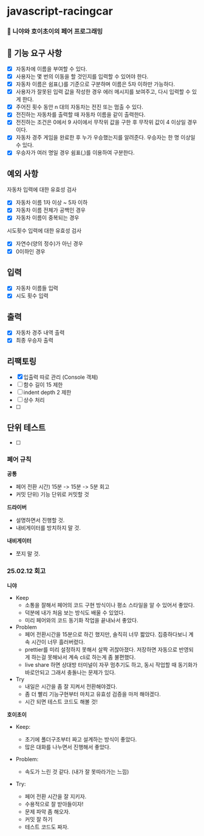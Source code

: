 # javascript-racingcar

### 🐥 니야와 호이초이의 페어 프로그래밍

## 🎯 기능 요구 사항

- [x] 자동차에 이름을 부여할 수 있다.
- [x] 사용자는 몇 번의 이동을 할 것인지를 입력할 수 있어야 한다.
- [x] 자동차 이름은 쉼표(,)를 기준으로 구분하며 이름은 5자 이하만 가능하다.
- [x] 사용자가 잘못된 입력 값을 작성한 경우 에러 메시지를 보여주고, 다시 입력할 수 있게 한다.
- [x] 주어진 횟수 동안 n 대의 자동차는 전진 또는 멈출 수 있다.
- [x] 전진하는 자동차를 출력할 때 자동차 이름을 같이 출력한다.
- [x] 전진하는 조건은 0에서 9 사이에서 무작위 값을 구한 후 무작위 값이 4 이상일 경우이다.
- [x] 자동차 경주 게임을 완료한 후 누가 우승했는지를 알려준다. 우승자는 한 명 이상일 수 있다.
- [x] 우승자가 여러 명일 경우 쉼표(,)를 이용하여 구분한다.

## 예외 사항

자동차 입력에 대한 유효성 검사

- [x] 자동차 이름 1자 이상 ~ 5자 이하
- [x] 자동차 이름 전체가 공백인 경우
- [x] 자동차 이름이 중복되는 경우

시도횟수 입력에 대한 유효성 검사

- [x] 자연수(양의 정수)가 아닌 경우
- [x] 0이하인 경우

## 입력

- [x] 자동차 이름들 입력
- [x] 시도 횟수 입력

## 출력

- [x] 자동차 경주 내역 출력
- [x] 최종 우승자 출력

## 리팩토링

- [x] 입출력 따로 관리 (Console 객체)
- [ ] 함수 길이 15 제한
- [ ] indent depth 2 제한
- [ ] 상수 처리
- [ ]

## 단위 테스트

- [ ]

### 폐어 규칙

**공통**

- 페어 전환 시간) 15분 -> 15분 -> 5분 회고
- 커밋 단위) 기능 단위로 커밋할 것

**드라이버**

- 설명하면서 진행할 것.
- 내비게이터를 방치하지 말 것.

**내비게이터**

- 쪼지 말 것.

### 25.02.12 회고

**니야**

- Keep
  - 소통을 잘해서 페어의 코드 구현 방식이나 평소 스타일을 알 수 있어서 좋았다.
  - 덕분에 내가 처음 보는 방식도 배울 수 있었다.
  - 미리 페어와의 코드 동기화 작업을 끝내놔서 좋았다.
- Problem
  - 페어 전환시간을 15분으로 하긴 했지만, 솔직히 너무 짧았다. 집중하다보니 계속 시간이 너무 흘러버렸다.
  - prettier를 미리 설정하지 못해서 살짝 귀찮아졌다. 저장하면 자동으로 반영되게 하는걸 못해놔서 계속 cli로 하는게 좀 불편했다.
  - live share 하면 상대방 터미널이 자꾸 멈추기도 하고, 동시 작업할 때 동기화가 바로안되고 그래서 충돌나는 문제가 있다.
- Try
  - 내일은 시간을 좀 잘 지켜서 전환해야겠다.
  - 좀 더 빨리 기능구현부터 마치고 유효성 검증을 마저 해야겠다.
  - 시간 되면 테스트 코드도 해볼 것!

**호이초이**

- Keep:

  - 초기에 폴더구조부터 짜고 설계하는 방식이 좋았다.
  - 많은 대화를 나누면서 진행해서 좋았다.

- Problem:

  - 속도가 느린 것 같다. (내가 잘 못따라가는 느낌)

- Try:
  - 페어 전환 시간을 잘 지키자.
  - 수용적으로 잘 받아들이자!
  - 문제 파악 좀 해오자.
  - 커밋 잘 하기
  - 테스트 코드도 짜자.
